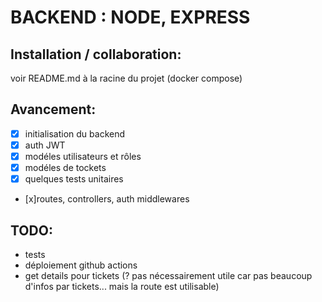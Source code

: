 # BACKEND : NODE, EXPRESS

## Installation / collaboration:

voir README.md à la racine du projet (docker compose)

## Avancement:

- [x] initialisation du backend
- [x] auth JWT
- [x] modéles utilisateurs et rôles
- [x] modéles de tockets
- [x] quelques tests unitaires
- [x]routes, controllers, auth middlewares

## TODO:

- tests
- déploiement github actions
- get details pour tickets (? pas nécessairement utile car pas beaucoup d'infos par tickets... mais la route est utilisable)

